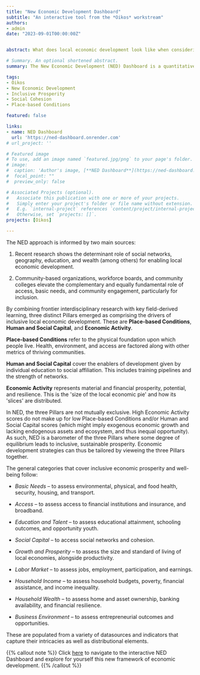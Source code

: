 ```yaml
---
title: "New Economic Development Dashboard"
subtitle: "An interactive tool from the *Oikos* workstream"
authors:
- admin
date: "2023-09-01T00:00:00Z"


abstract: What does local economic development look like when considering household needs and the ecosystem around them rather than traditional metrics? Enter the New Economic Development (NED) Dashboard, an interdisciplinary quantitative assessement tool for researchers and local policymakers to explore economic development status geographically along dimensions that better represent the channels for equitable, durable development. The NED framework learns from frontier economic research and combines qualitative findings from agencies involved in local development to represent the characteristics of inclusive economies as well as the needs of communities to successfully tap into prosperity. By compiling and representing key tenents into a barometer, the NED Dashboard quantitatively measures the ecosystem that enables inclusive, sustainable, and resilient prosperity.

# Summary. An optional shortened abstract.
summary: The New Economic Development (NED) Dashboard is a quantitative assessement tool for researchers and local policymakers to explore economic development status geographically along dimensions that better represent inclusive prosperity and its enabling ecosystem.

tags:
- Oikos
- New Economic Development
- Inclusive Prosperity
- Social Cohesion
- Place-based Conditions

featured: false

links:
- name: NED Dashboard
  url: 'https://ned-dashboard.onrender.com'
# url_project: ''

# Featured image
# To use, add an image named `featured.jpg/png` to your page's folder. 
# image:
#  caption: 'Author's image, [**NED Dashboard**](https://ned-dashboard.onrender.com)'
#  focal_point: ""
#  preview_only: false

# Associated Projects (optional).
#   Associate this publication with one or more of your projects.
#   Simply enter your project's folder or file name without extension.
#   E.g. `internal-project` references `content/project/internal-project/index.md`.
#   Otherwise, set `projects: []`.
projects: [Oikos]

---
```

The NED approach is informed by two main sources:

1. Recent research shows the determinant role of social networks, geography, education, and wealth (among others) for enabling local economic development.

2. Community-based organizations, workforce boards, and community colleges elevate the complementary and equally fundamental role of access, basic needs, and community engagement, particularly for inclusion.

By combining frontier interdisciplinary research with key field-derived learning, three distinct Pillars emerged as comprising the drivers of inclusive local economic development. These are **Place-based Conditions**, **Human and Social Capital**, and **Economic Activity**.

**Place-based Conditions** refer to the physical foundation upon which people live. Health, environment, and access are factored along with other metrics of thriving communities.

**Human and Social Capital** cover the enablers of development given by individual education to social affiliation. This includes training pipelines and the strength of networks.

**Economic Activity** represents material and financial prosperity, potential, and resilience. This is the 'size of the local economic pie' and how its 'slices' are distributed.

In NED, the three Pillars are not mutually exclusive. High Economic Activity scores do not make up for low Place-based Conditions and/or Human and Social Capital scores (which might imply exogenous economic growth and lacking endogenous assets and ecosystem, and thus inequal opportunity). As such, NED is a barometer of the three Pillars where some degree of equilibrium leads to inclusive, sustainable prosperity. Economic development strategies can thus be tailored by vieweing the three Pillars together.

The general categories that cover inclusive economic prosperity and well-being follow: 

* *Basic Needs* – to assess environmental, physical, and food health, security, housing, and transport.

* *Access* – to assess access to financial institutions and insurance, and broadband.

* *Education and Talent* – to assess educational attainment, schooling outcomes, and opportunity youth.

* *Social Capital* – to access social networks and cohesion.

* *Growth and Prosperity* – to assess the size and standard of living of local economies, alongside productivity.

* *Labor Market* – to assess jobs, employment, participation, and earnings.

* *Household Income* – to assess household budgets, poverty, financial assistance, and income inequality.

* *Household Wealth* – to assess home and asset ownership, banking availability, and financial resilience.

* *Business Environment* – to assess entrepreneurial outcomes and opportunities.

These are populated from a variety of datasources and indicators that capture their intricacies as well as distributional elements.

{{% callout note %}}
Click [here](https://ned-dashboard.onrender.com) to navigate to the interactive NED Dashboard and explore for yourself this new framework of economic development.
{{% /callout %}}
